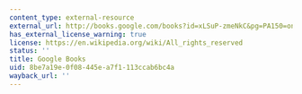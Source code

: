 ```yaml
---
content_type: external-resource
external_url: http://books.google.com/books?id=xLSuP-zmeNkC&pg=PA150=onepage
has_external_license_warning: true
license: https://en.wikipedia.org/wiki/All_rights_reserved
status: ''
title: Google Books
uid: 8be7a19e-0f08-445e-a7f1-113ccab6bc4a
wayback_url: ''
---
```

